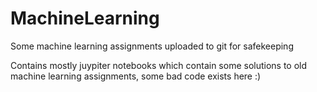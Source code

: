 # MachineLearning
Some machine learning assignments uploaded to git for safekeeping


Contains mostly juypiter notebooks which contain some solutions to old machine learning assignments, some bad code exists here :)
